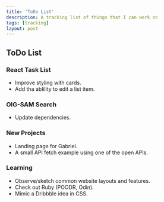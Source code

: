 ```yaml
---
title: 'ToDo List'
description: A tracking list of things that I can work on
tags: [tracking]
layout: post
---
```


## ToDo List

### React Task List

- Improve styling with cards.
- Add tha ablility to edit a list item.

### OIG-SAM Search

- Update dependencies.

### New Projects

- Landing page for Gabriel.
- A small API fetch example using one of the open APIs.

### Learning

- Observe/sketch common website layouts and features.
- Check out Ruby (POODR, Odin).
- Mimic a Dribbble idea in CSS.
